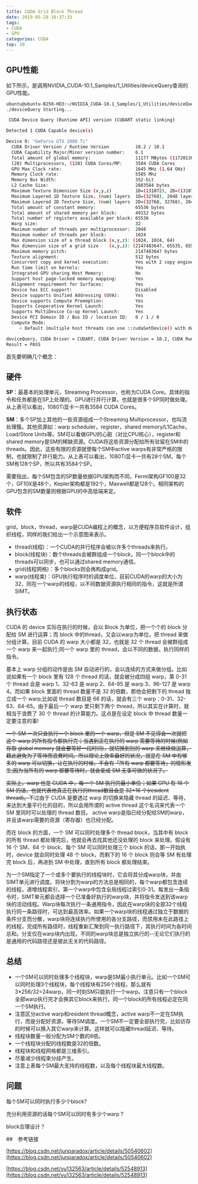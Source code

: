 ```yaml
---
title: CUDA Grid Block Thread
date: 2019-05-28 16:37:33
tags:
- CUDA
- GPU
categories: CUDA
top: 30
---
```


## GPU性能

如下所示，是调用NVIDIA_CUDA-10.1_Samples/1_Utilities/deviceQuery查询的GPU性能。

```bash
ubuntu@ubuntu-B250-HD3:~/NVIDIA_CUDA-10.1_Samples/1_Utilities/deviceQuery$ ./deviceQuery 
./deviceQuery Starting...

 CUDA Device Query (Runtime API) version (CUDART static linking)

Detected 1 CUDA Capable device(s)

Device 0: "GeForce GTX 1080 Ti"
  CUDA Driver Version / Runtime Version          10.2 / 10.1
  CUDA Capability Major/Minor version number:    6.1
  Total amount of global memory:                 11177 MBytes (11720130560 bytes)
  (28) Multiprocessors, (128) CUDA Cores/MP:     3584 CUDA Cores
  GPU Max Clock rate:                            1645 MHz (1.64 GHz)
  Memory Clock rate:                             5505 Mhz
  Memory Bus Width:                              352-bit
  L2 Cache Size:                                 2883584 bytes
  Maximum Texture Dimension Size (x,y,z)         1D=(131072), 2D=(131072, 65536), 3D=(16384, 16384, 16384)
  Maximum Layered 1D Texture Size, (num) layers  1D=(32768), 2048 layers
  Maximum Layered 2D Texture Size, (num) layers  2D=(32768, 32768), 2048 layers
  Total amount of constant memory:               65536 bytes
  Total amount of shared memory per block:       49152 bytes
  Total number of registers available per block: 65536
  Warp size:                                     32
  Maximum number of threads per multiprocessor:  2048
  Maximum number of threads per block:           1024
  Max dimension size of a thread block (x,y,z): (1024, 1024, 64)
  Max dimension size of a grid size    (x,y,z): (2147483647, 65535, 65535)
  Maximum memory pitch:                          2147483647 bytes
  Texture alignment:                             512 bytes
  Concurrent copy and kernel execution:          Yes with 2 copy engine(s)
  Run time limit on kernels:                     Yes
  Integrated GPU sharing Host Memory:            No
  Support host page-locked memory mapping:       Yes
  Alignment requirement for Surfaces:            Yes
  Device has ECC support:                        Disabled
  Device supports Unified Addressing (UVA):      Yes
  Device supports Compute Preemption:            Yes
  Supports Cooperative Kernel Launch:            Yes
  Supports MultiDevice Co-op Kernel Launch:      Yes
  Device PCI Domain ID / Bus ID / location ID:   0 / 1 / 0
  Compute Mode:
     < Default (multiple host threads can use ::cudaSetDevice() with device simultaneously) >

deviceQuery, CUDA Driver = CUDART, CUDA Driver Version = 10.2, CUDA Runtime Version = 10.1, NumDevs = 1
Result = PASS

```



首先要明确几个概念：

## 硬件

**SP**：最基本的处理单元，Streaming Processor，也称为CUDA Core。具体的指令和任务都是在SP上处理的。GPU进行并行计算，也就是很多个SP同时做处理。 从上表可以看出，1080Ti显卡一共有3584 CUDA Cores。

**SM**：多个SP加上其他的一些资源组成一个Streaming Multiprocessor，也叫流处理簇。其他资源如：warp scheduler，register，shared memory/L1Cache，Load/Store Units等。SM可以看做GPU的心脏（对比CPU核心），register和shared memory是SM的稀缺资源。CUDA将这些资源分配给所有驻留在SM中的threads。因此，这些有限的资源就使每个SM中active warps有非常严格的限制，也就限制了并行能力。从上表可以看出，1080Ti显卡一共有28个SM，每个SM有128个SP，所以共有3584个SP。

需要指出，每个SM包含的SP数量依据GPU架构而不同，Fermi架构GF100是32个，GF10X是48个，Kepler架构都是192个，Maxwell都是128个。相同架构的GPU包含的SM数量则根据GPU的中高低端来定。

## 软件

grid，block，thread，warp是CUDA编程上的概念，以方便程序员软件设计，组织线程，同样的我们给出一个示意图来表示。

- thread(线程)：一个CUDA的并行程序会被以许多个threads来执行。
- block(线程块)：数个threads会被群组成一个block，同一个block中的threads可以同步，也可以通过shared memory通信。
- grid(线程网格)：多个blocks则会再构成grid。
- warp(线程束)：GPU执行程序时的调度单位，目前CUDA的warp的大小为32，同在一个warp的线程，以不同数据资源执行相同的指令，这就是所谓 SIMT。

## 执行状态

CUDA 的 device 实际在执行的时候，会以 Block 为单位，把一个个的 block 分配给 SM 进行运算；而 block 中的thread，又会以warp为单位，把 thread 来做分组计算。目前 CUDA 的 warp 大小都是 32，也就是 32 个 thread 会被群组成一个 warp 来一起执行;同一个 warp 里的 thread，会以不同的数据，执行同样的指令。

基本上 warp 分组的动作是由 SM 自动进行的，会以连续的方式来做分组。比如说如果有一个 block 里有 128 个 thread 的话，就会被分成四组 warp，第 0-31 个 thread 会是 warp 1、32-63 是 warp 2、64-95 是 warp 3、96-127 是 warp 4。而如果 block 里面的 thread 数量不是 32 的倍数，那他会把剩下的 thread 独立成一个 warp;比如说 thread 数目是 66 的话，就会有三个 warp：0-31、32-63、64-65。由于最后一个 warp 里只剩下两个 thread，所以其实在计算时，就相当于浪费了 30 个 thread 的计算能力。这点是在设定 block 中 thread 数量一定要注意的事!

~~一个 SM 一次只会执行一个 block 里的一个 warp，但是 SM 不见得会一次就把这个 warp 的所有指令都执行完；当遇到正在执行的 warp 需要等待的时候(例如存取 global memory 就会要等好一段时间)，就切换到别的 warp 来继续做运算，藉此避免为了等待而浪费时间。所以理论上效率最好的状况，就是在 SM 中有够多的 warp 可以切换，让在执行的时候，不会有「所有 warp 都要等待」的情形发生;因为当所有的 warp 都要等待时，就会变成 SM 无事可做的状况了。~~

~~实际上，warp 也是 CUDA 中，每一个 SM 执行的最小单位；如果 GPU 有 16 个 SM 的话，也就代表他真正在执行的thread数目会是 32*16 个(resident thread)。~~不过由于 CUDA 是要透过 warp 的切换来隐藏 thread 的延迟、等待，来达到大量平行化的目的，所以会用所谓的 active thread 这个名词来代表一个 SM 里同时可以处理的 thread 数目。 active warp是指已经分配给SM的warp，并且该warp需要的资源（寄存器）也已经分配。

而在 block 的方面，一个 SM 可以同时处理多个 thread block，当其中有 block 的所有 thread 都处理完后，他就会再去找其他还没处理的 block 来处理。假设有 16 个 SM、64 个 block、每个 SM 可以同时处理三个 block 的话，那一开始执时，device 就会同时处理 48 个 block，而剩下的 16 个 block 则会等 SM 有处理完 block 后，再进到 SM 中处理，直到所有 block 都处理结束。

为一个SM指定了一个或多个要执行的线程块时，它会将其分成warp块，并由SIMT单元进行调度。将块分割为warp的方法总是相同的，每个warp都包含连续的线程，递增线程索引，第一个warp中包含全局线程过索引0-31。每发出一条指令时，SIMT单元都会选择一个已准备好执行的warp块，并将指令发送到该warp块的活动线程。Warp块每次执行一条通用指令，因此在warp块的全部32个线程执行同一条路径时，可达到最高效率。如果一个warp块的线程通过独立于数据的条件分支而分散，warp块将连续执行所使用的各分支路径，而禁用未在此路径上的线程，完成所有路径时，线程重新汇聚到同一执行路径下，其执行时间为各时间总和。分支仅在warp块内出现，不同的warp块总是独立执行的--无论它们执行的是通用的代码路径还是彼此无关的代码路径。



## 总结

- 一个SM可以同时处理多个线程块，warp是SM最小执行单元。比如一个SM可以同时处理3个线程块，每个线程块有256个线程，那么就有3*256/32=24warp，同一时刻SM只能执行一个warp。注意只有一个block全部warp执行完才会换其它block来执行，同一个block的所有线程必定在同一个SM执行。
- 注意区分active warp和resident thread概念，active warp不一定在SM执行，而是分配好资源，等待SM调度。一个SM不一定要全部执行完，比如访存的时候可以换入其它warp来计算。这样就可以隐藏thread延迟、等待。
- 线程块数量一般分配为SM个数的8倍。
- 一个线程块分配的线程数是32的倍数。
- 线程块和线程网格都是三维索引。
- 尽量减少线程束分歧产生。
- 注意上表每个SM最大支持的线程数，以及每个线程块最大线程数。

## 问题

每个SM可以同时执行多少个block?

充分利用资源的话每个SM可以同时有多少个warp ?

block合理设计？



##　参考链接

[https://blog.csdn.net/junparadox/article/details/50540602](https://blog.csdn.net/junparadox/article/details/50540602)

[https://blog.csdn.net/yu132563/article/details/52548913](https://blog.csdn.net/yu132563/article/details/52548913)

